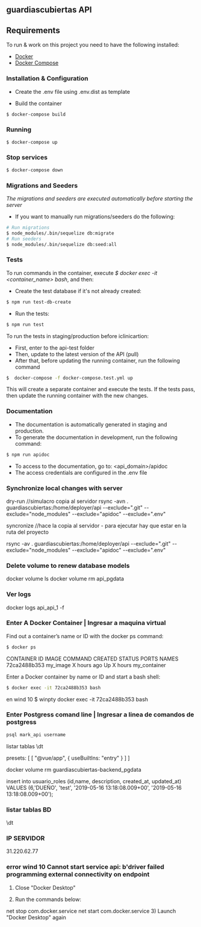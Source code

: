 ## guardiascubiertas API

## Requirements
To run & work on this project you need to have the following installed:
- [Docker](https://docs.docker.com/install/)
- [Docker Compose](https://docs.docker.com/compose/install/)

### Installation & Configuration

- Create the .env file using .env.dist as template

- Build the container
```bash
$ docker-compose build
```

### Running

```bash
$ docker-compose up
```

### Stop services

```bash
$ docker-compose down
```

### Migrations and Seeders

*The migrations and seeders are executed automatically before starting the server*

- If you want to manually run migrations/seeders do the following:

```bash
# Run migrations
$ node_modules/.bin/sequelize db:migrate
# Run seeders
$ node_modules/.bin/sequelize db:seed:all
```
### Tests
To run commands in the container, execute _$ docker exec -it <container_name> bash_, and then:
- Create the test database if it's not already created:
```bash
$ npm run test-db-create
```
- Run the tests:
```bash
$ npm run test
```
To run the tests in staging/production before iclinicartion:
* First, enter to the api-test folder
* Then, update to the latest version of the API (pull)
* After that, before updating the running container, run the following command
```bash
$  docker-compose -f docker-compose.test.yml up
```
This will create a separate container and execute the tests.
If the tests pass, then update the running container with the new changes.

### Documentation

* The documentation is automatically generated in staging and production.
* To generate the documentation in development, run the following command:
```bash
$ npm run apidoc
```
* To access to the documentation, go to: <api_domain>/apidoc
* The access credentials are configured in the .env file

### Synchronize local changes with server

dry-run //simulacro copia al servidor 
rsync -avn . guardiascubiertas:/home/deployer/api --exclude=".git" --exclude="node_modules" --exclude="apidoc" --exclude=".env"

syncronize //hace la copia al servidor - para ejecutar hay que estar en la ruta del proyecto

rsync -av . guardiascubiertas:/home/deployer/api --exclude=".git" --exclude="node_modules" --exclude="apidoc" --exclude=".env"


### Delete volume to renew database models

docker volume ls
docker volume rm api_pgdata


### Ver logs

docker logs api_api_1 -f

### Enter A Docker Container | Ingresar a maquina virtual

Find out a container’s name or ID with the docker ps command:
```bash
$ docker ps
```
CONTAINER ID  IMAGE    COMMAND  CREATED      STATUS      PORTS  NAMES
72ca2488b353  my_image          X hours ago  Up X hours         my_container

Enter a Docker container by name or ID and start a bash shell:
```bash
$ docker exec -it 72ca2488b353 bash
```
en wind 10
 $ winpty docker exec -it 72ca2488b353 bash
### Enter Postgress comand line | Ingresar a linea de comandos de postgress

```bash
psql mark_api username
```

listar tablas
\dt


presets: [ [ "@vue/app", { useBuiltIns: "entry" } ] ]

docker volume rm guardiascubiertas-backend_pgdata

insert into usuario_roles (id,name, description, created_at, updated_at) VALUES (6,'DUEÑO', 'test', '2019-05-16 13:18:08.009+00', '2019-05-16 13:18:08.009+00');

### listar tablas BD
\dt

### IP SERVIDOR
31.220.62.77

### error wind 10   Cannot start service api: b'driver failed programming external connectivity on endpoint
1) Close "Docker Desktop"

2) Run the commands below:

net stop com.docker.service
net start com.docker.service
3) Launch "Docker Desktop" again